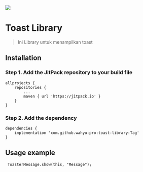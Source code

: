 [![](https://jitpack.io/v/wahyu-pro/toast-library.svg)](https://jitpack.io/#wahyu-pro/toast-library)

# Toast Library

> Ini Library untuk menampilkan toast

## Installation

### Step 1. Add the JitPack repository to your build file

```
allprojects {
	repositories {
		...
		maven { url 'https://jitpack.io' }
	}
}
```
  
### Step 2. Add the dependency

```
dependencies {
	implementation 'com.github.wahyu-pro:toast-library:Tag'
}
```
  
## Usage example

``` ToasterMessage.show(this, "Message");```
